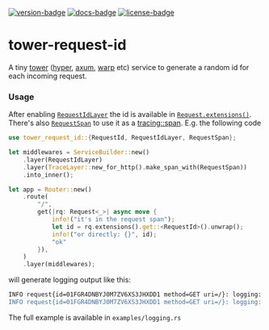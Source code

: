 [![version-badge][]][crate-url]
[![docs-badge][]][docs-url]
[![license-badge][]][crate-url]

# tower-request-id

A tiny [tower] ([hyper], [axum], [warp] etc) service to generate a random id for each
incoming request.

### Usage

After enabling [`RequestIdLayer`] the id is available in [`Request.extensions()`]. There's
also [`RequestSpan`] to use it as a [tracing::span]. E.g. the following code

```rust
use tower_request_id::{RequestId, RequestIdLayer, RequestSpan};

let middlewares = ServiceBuilder::new()
    .layer(RequestIdLayer)
    .layer(TraceLayer::new_for_http().make_span_with(RequestSpan))
    .into_inner();

let app = Router::new()
    .route(
        "/",
        get(|rq: Request<_>| async move {
            info!("it's in the request span");
            let id = rq.extensions().get::<RequestId>().unwrap();
            info!("or directly: {}", id);
            "ok"
        }),
    )
    .layer(middlewares);
```

will generate logging output like this:

```sh
INFO request{id=01FGR4DNBYJ0M7ZV6XS3JHXDD1 method=GET uri=/}: logging: it's in the request span
INFO request{id=01FGR4DNBYJ0M7ZV6XS3JHXDD1 method=GET uri=/}: logging: or directly: 01FGR4DNBYJ0M7ZV6XS3JHXDD1
```

The full example is available in `examples/logging.rs`

[tower]: https://crates.io/crates/tower
[hyper]: https://crates.io/crates/hyper
[axum]: https://crates.io/crates/axum
[warp]: https://crates.io/crates/warp
[`RequestIdLayer`]: crate::RequestIdLayer
[`RequestSpan`]: crate::RequestSpan
[tracing::span]: https://docs.rs/tracing/0.1.28/tracing/span/index.html
[`Request.extensions()`]: https://docs.rs/http/0.2.5/http/request/struct.Request.html#method.extensions

[version-badge]: https://img.shields.io/crates/v/tower-request-id.svg
[docs-badge]: https://docs.rs/tower-request-id/badge.svg
[license-badge]: https://img.shields.io/crates/l/tower-request-id.svg
[crate-url]: https://crates.io/crates/tower-request-id
[docs-url]: https://docs.rs/tower-request-id
